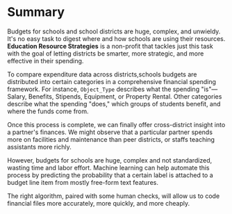# Summary

Budgets for schools and school districts are huge, complex, and unwieldy. It's no easy task to digest where and how schools are using their resources. **Education Resource Strategies** is a non-profit that tackles just this task with the goal of letting districts be smarter, more strategic, and more effective in their spending.

To compare expenditure data across districts,schools budgets are distributed into certain categories in a comprehensive financial spending framework. For instance, `Object_Type` describes what the spending "is"—Salary, Benefits, Stipends, Equipment, or Property Rental. Other categories describe what the spending "does," which groups of students benefit, and where the funds come from.

Once this process is complete, we can finally offer cross-district insight into a partner's finances. We might observe that a particular partner spends more on facilities and maintenance than peer districts, or staffs teaching assistants more richly.

However, budgets for schools are huge, complex and not standardized, wasting time and labor effort. Machine learning can help automate this process by predicting the probability that a certain label is attached to a budget line item from mostly free-form text features.

The right algorithm, paired with some human checks, will allow us to code financial files more accurately, more quickly, and more cheaply.
